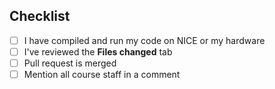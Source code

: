 <!--

Please make sure to give your pull request a descriptive title, including which
problem set you are submitting.

If you are submitting corrections from previous problem sets, please leave a
comment on the diff pointing out the correction.

-->

## Checklist

- [ ] I have compiled and run my code on NICE or my hardware
- [ ] I've reviewed the **Files changed** tab
- [ ] Pull request is merged
- [ ] Mention all course staff in a comment
